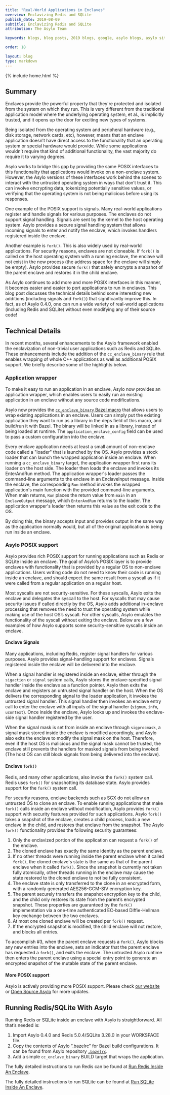 ```yaml
---
title: "Real-World Applications in Enclaves"
overview: Enclavizing Redis and SQLite
publish_date: 2019-08-09
subtitle: Enclavizing Redis and SQLite
attribution: The Asylo Team

keywords: blogs, blog posts, 2019 blogs, google, asylo blogs, asylo site posts, asylo posts 2019, asylo 2019

order: 18

layout: blog
type: markdown
---
```

{% include home.html %}

## Summary

Enclaves provide the powerful property that they're protected and isolated from
the system on which they run. This is very different from the traditional
application model where the underlying operating system, et al., is implicitly
trusted, and it opens up the door for exciting new types of systems.

Being isolated from the operating system and peripheral hardware (e.g., disk
storage, network cards, etc), however, means that an enclave application doesn’t
have direct access to the functionality that an operating system or special
hardware would provide. While some applications wouldn’t require that kind of
additional functionality, the vast majority do require it to varying degrees.

Asylo works to bridge this gap by providing the same POSIX interfaces to this
functionality that applications would invoke on a non-enclave system. However,
the Asylo versions of these interfaces work behind the scenes to interact with
the untrusted operating system in ways that don’t trust it. This can involve
encrypting data, tokenizing potentially sensitive values, or verifying that the
operating system is not being malicious before using its responses.

One example of the POSIX support is signals. Many real-world applications
register and handle signals for various purposes. The enclaves do not support
signal handling. Signals are sent by the kernel to the host operating system.
Asylo provides a secure signal handling system that allows incoming signals to
enter and notify the enclave, which invokes handlers registered inside the
enclave.

Another example is `fork()`. This is also widely used by real-world
applications. For security reasons, enclaves are not cloneable. If `fork()` is
called on the host operating system with a running enclave, the enclave will
not exist in the new process (the address space for the enclave will simply be
empty). Asylo provides secure `fork()` that safely encrypts a snapshot of the
parent enclave and restores it in the child enclave.

As Asylo continues to add more and more POSIX interfaces in this manner, it
becomes easier and easier to port applications to run in enclaves. This blog
post discusses the technical details behind some interesting new additions
(including signals and `fork()`) that significantly improve this. In fact, as of
Asylo 0.4.0, one can run a wide variety of real-world applications (including
Redis and SQLite) without even modifying any of their source code!

## Technical Details
In recent months, several enhancements to the Asylo framework enabled the
enclavization of non-trivial user applications such as Redis and SQLite. These
enhancements include the addition of the `cc_enclave_binary` rule that enables
wrapping of whole C++ applications as well as additional POSIX support. We
briefly describe some of the highlights below.

### Application wrapper

To make it easy to run an application in an enclave, Asylo now provides an
application wrapper, which enables users to easily run an existing application
in an enclave without any source code modifications.

Asylo now provides the [`cc_enclave_binary` Bazel macro](https://github.com/google/asylo/blob/v0.4.0/asylo/bazel/asylo.bzl#L457)
that allows users to wrap existing applications in an enclave. Users can simply
put the existing application they want to run as a library in the deps field of
this macro, and build/run it with Bazel. The binary will be linked in as a
library, instead of being loaded at runtime. The `application_enclave_config`
field can be used to pass a custom configuration into the enclave.

Every enclave application needs at least a small amount of non-enclave code
called a "loader" that is launched by the OS. Asylo provides a stock loader
that can launch the wrapped application inside an enclave. When running a
`cc_enclave_binary` target, the application wrapper first runs its loader on the
host side. The loader then loads the enclave and invokes its EnterAndRun method.
The application wrapper's loader passes the command-line arguments to the
enclave in an EnclaveInput message. Inside the enclave, the corresponding `Run`
method invokes the wrapped application's main function with the provided
command-line arguments. When main returns, `Run` places the return value from
`main` in an `EnclaveOutput` message, which `EnterAndRun` returns to the loader.
The application wrapper's loader then returns this value as the exit code to the
OS.

By doing this, the binary accepts input and provides output in the same way as
the application normally would, but all of the original application is being run
inside an enclave.

### Asylo POSIX support

Asylo provides rich POSIX support for running applications such as Redis or
SQLite inside an enclave. The goal of Asylo’s POSIX layer is to provide enclaves
with functionality that is provided by a regular OS to non-enclave applications.
Users writing code do not need to know their code is running inside an enclave,
and should expect the same result from a syscall as if it were called from a
regular application on a regular host.

Most syscalls are not security-sensitive. For these syscalls, Asylo exits the
enclave and delegates the syscall to the host. For syscalls that may cause
security issues if called directly by the OS, Asylo adds additional in-enclave
processing that removes the need to trust the operating system while making use
of the host OS’s syscall. For other syscalls, Asylo emulates the functionality
of the syscall without exiting the enclave. Below are a few examples of how
Asylo supports some security-sensitive syscalls inside an enclave.

#### Enclave Signals

Many applications, including Redis, register signal handlers for various
purposes. Asylo provides signal-handling support for enclaves. Signals registered
inside the enclave will be delivered into the enclave.

When a signal handler is registered inside an enclave, either through the
`sigaction` or `signal` system calls, Asylo stores the enclave-specified signal
handler inside the enclave as a function pointer. Asylo then exits the enclave
and registers an untrusted signal handler on the host. When the OS delivers the
corresponding signal to the loader application, it invokes the untrusted signal
handler. This signal handler then invokes an enclave entry call to enter the
enclave with all inputs of the signal handler (`signum`, `info`, `ucontext`).
Once inside the enclave, Asylo looks up and invokes the enclave-side signal
handler registered by the user.

When the signal mask is set from inside an enclave through `sigprocmask`, a
signal mask stored inside the enclave is modified accordingly, and Asylo also
exits the enclave to modify the signal mask on the host. Therefore, even if the
host OS is malicious and the signal mask cannot be trusted, the enclave still
prevents the handlers for masked signals from being invoked (The host OS can
still block signals from being delivered into the enclave).

#### Enclave `fork()`

Redis, and many other applications, also invoke the `fork()` system call. Redis
uses `fork()` for snapshotting its database state. Asylo provides support for
the `fork()` system call.

For security reasons, enclave backends such as SGX do not allow an untrusted OS
to clone an enclave. To enable running applications that make `fork()` calls
inside an enclave without modification, Asylo provides `fork()` support with
security features provided for such applications. Asylo `fork()` takes a snapshot
of the enclave, creates a child process, loads a new enclave in the child, and
restores that enclave from the snapshot. The Asylo `fork()` functionality
provides the following security guarantees:

1. Only the enclavized portion of the application can request a `fork()` of the
   enclave.
2. The cloned enclave has exactly the same identity as the parent enclave.
3. If no other threads were running inside the parent enclave when it called
   `fork()`, the cloned enclave's state is the same as that of the parent
   enclave when it called `fork()`. Since the snapshot is currently not taken
   fully atomically, other threads running in the enclave may cause the state
   restored to the cloned enclave to not be fully consistent.
4. The enclave state is only transferred to the clone in an encrypted form, with
   a randomly generated AES256-GCM-SIV encryption key.
5. The parent securely transfers the snapshot encryption key to the child, and
   the child only restores its state from the parent’s encrypted snapshot. These
   properties are guaranteed by the `fork()` implementation via a one-time
   authenticated EC-based Diffie-Hellman key exchange between the two enclaves.
6. At most one cloned enclave will be created per `fork()` request.
7. If the encrypted snapshot is modified, the child enclave will not restore,
   and blocks all entries.

To accomplish #3, when the parent enclave requests a `fork()`, Asylo blocks any
new entries into the enclave, sets an indicator that the parent enclave has
requested a `fork()`, and exits the enclave. The untrusted Asylo runtime then
enters the parent enclave using a special entry point to generate an encrypted
snapshot of the mutable state of the parent enclave.

#### More POSIX support

Asylo is actively providing more POSIX support. Please check [our website](https://asylo.dev) or [Open Source Asylo](https://github.com/google/asylo)
for more updates.

## Running Redis/SQLite With Asylo

Running Redis or SQLite inside an enclave with Asylo is straightforward. All
that’s needed is:

1. Import Asylo 0.4.0 and Redis 5.0.4/SQLite 3.28.0 in your WORKSPACE file.
2. Copy the contents of Asylo “.bazelrc” for Bazel build configurations. It can
   be found from Asylo repository [`.bazelrc`](https://github.com/google/asylo/blob/master/.bazelrc).
3. Add a simple `cc_enclave_binary` BUILD target that wraps the application.

The fully detailed instructions to run Redis can be found at
[Run Redis Inside An Enclave](https://github.com/google/asylo/blob/master/asylo/examples/redis/README.md).

The fully detailed instructions to run SQLite can be found at
[Run SQLite Inside An Enclave](https://github.com/google/asylo/blob/master/asylo/examples/sqlite/README.md).
